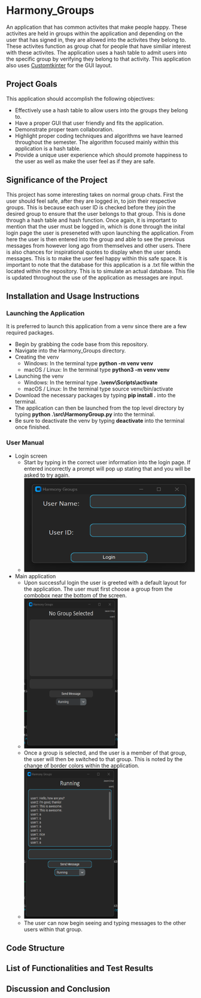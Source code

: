 # Harmony_Groups
An application that has common activites that make people happy. These activites are held in groups within the application and depending on the user that has signed in, they are allowed into the activites they belong to. These activites function as group chat for people that have similiar interest with these activites. The application uses a hash table to admit users into the specific group by verifying they belong to that activity. This application also uses [Customtkinter](https://customtkinter.tomschimansky.com/) for the GUI layout.

## Project Goals
This application should accomplish the following objectives:
  - Effectively use a hash table to allow users into the groups they belong to.
  - Have a proper GUI that user friendly and fits the application.
  - Demonstrate proper team collaboration.
  - Highlight proper coding techniques and algorithms we have learned throughout the semester. The algorithm focused mainly within this application is a hash table.
  - Provide a unique user experience which should promote happiness to the user as well as make the user feel as if they are safe.

## Significance of the Project
This project has some interesting takes on normal group chats. First the user should feel safe, after they are logged in, to join their respective groups. This is because each user ID is checked before they join the desired group to ensure that the user belongs to that group. This is done through a hash table and hash function. Once again, it is important to mention that the user must be logged in, which is done through the inital login page the user is preseneted with upon launching the application. From here the user is then entered into the group and able to see the previous messages from however long ago from themselves and other users. There is also chances for inspirational quotes to display when the user sends messages. This is to make the user feel happy within this safe space. It is important to note that the database for this application is a .txt file within the located within the repository. This is to simulate an actual database. This file is updated throughout the use of the application as messages are input.

## Installation and Usage Instructions
### Launching the Application
It is preferred to launch this application from a venv since there are a few required packages.
- Begin by grabbing the code base from this repository.
- Navigate into the Harmony_Groups directory.
- Creating the venv
  - Windows: In the terminal type __python -m venv venv__
  - macOS / Linux: In the terminal type __python3 -m venv venv__
- Launching the venv
  - Windows: In the terminal type __.\venv\Scripts\activate__
  - macOS / Linux: In the terminal type source venv/bin/activate
- Download the necessary packages by typing __pip install .__ into the terminal.
- The application can then be launched from the top level directory by typing __python .\src\HarmonyGroup.py__ into the terminal.
- Be sure to deactivate the venv by typing __deactivate__ into the terminal once finished.
### User Manual
- Login screen
  - Start by typing in the correct user information into the login page. If entered incorrectly a prompt will pop up stating that and you will be asked to try again.
  - <img src="images/login_screen.png" alt="Login Screen" width="500" height="250"/>
- Main application
  - Upon successful login the user is greeted with a default layout for the application. The user must first choose a group from the combobox near the bottom of the screen.
  - <img src="images/no_group_selected.png" alt="No Group Selected" width="250" height="400"/>
  - Once a group is selected, and the user is a member of that group, the user will then be switched to that group. This is noted by the change of border colors within the application.
  - <img src="images/group_selected.png" alt="Group Selecetd" width="250" height="400"/>
  - The user can now begin seeing and typing messages to the other users within that group.
  
## Code Structure

## List of Functionalities and Test Results

## Discussion and Conclusion
